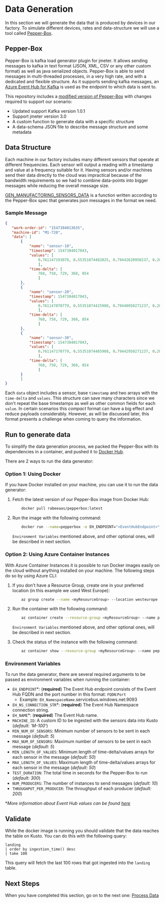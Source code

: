 # Data Generation

In this section we will generate the data that is produced by devices in our factory.
To simulate different devices, rates and data-structure we will use a tool called [Pepper-Box]((https://github.com/GSLabDev/pepper-box)).

## Pepper-Box

Pepper-Box is kafka load generator plugin for jmeter. It allows sending messages to kafka in text format (JSON, XML, CSV or any other custom format) as well as java serialized objects.
Pepper-Box is able to send messages in multi-threaded processes, in a very high rate, and with a dedicated and flexible structure. As it supports sending kafka messages, an [Azure Event Hub for Kafka](https://docs.microsoft.com/en-us/azure/event-hubs/event-hubs-for-kafka-ecosystem-overview) is used as the endpoint to which data is sent to.

This repository includes a [modified version of Pepper-Box](./pepper-box) with changes required to support our scenario:

- Updated support Kafka version 1.0.1
- Support jmeter version 3.0
- A custom function to generate data with a specific structure
- A data-schema JSON file to describe message structure and some metadata

## Data Structure

Each machine in our factory includes many different sensors that operate at different frequencies. Each sensor will output a reading with a timestamp and value at a frequency suitable for it.
Having sensors and/or machines send their data directly to the cloud was impractical because of the bandwidth requirements so we had to combine data-points into bigger messages while reducing the overall message size.

[GEN_MANUFACTORING_SENSORS_DATA](./pepper-box/src/main/java/com/gslab/pepper/input/CustomFunctions.java) is a function written according to the Pepper-Box spec that generates json messages in the format we need.

### Sample Message

 ```json
{
	"work-order-id": "1547384013635",
	"machine-id": "M1-720",
	"data": [
		{
			"name": "sensor-10",
			"timestamp": 1547384017043,
			"values": [
				0.761147193070, 0.55351074482025, 0.79442620950237, 0.20240347169579, 0.30507880561728
				],
			"time-delta": [
				768, 758, 729, 368, 854
				]
		},
		{
			"name": "sensor-20",
			"timestamp": 1547384017043,
			"values": [
                0.761147070779, 0.55351074425908, 0.79440950271237, 0.20240347169579, 0.30503197861728
				],
			"time-delta": [
				768, 758, 729, 368, 854
				]
		},
		{
			"name": "sensor-30",
			"timestamp": 1547384017043,
			"values": [
				0.761147170779, 0.55351074485908, 0.79442950271237, 0.20249460169579, 0.30503190561728
				],
			"time-delta": [
				768, 758, 729, 368, 854
				]
		}
		]
}
```

Each `data` object includes a sensor, base `timestamp` and two arrays with the `time-delta` and `values`. This structure can save many characters since we don't repeat the base timestamps as well as other common fields for each `value`.
In certain scenarios this _compact_ format can have a big effect and reduce payloads considerably. However, as will be discussed later, this format presents a challenge when coming to query the information.

## Run to generate data

To simplify the data generation process, we packed the Pepper-Box with its dependencies in a container, and pushed it to [Docker Hub](https://hub.docker.com/).

There are 2 ways to run the data generator:

### Option 1: Using Docker

If you have Docker installed on your machine, you can use it to run the data generator:

1. Fetch the latest version of our Pepper-Box image from Docker Hub:

    ```bash
        docker pull rabeeaas/pepperbox:latest
    ```

1. Run the image with the following command:

    ```bash
        docker run --name=pepperbox -e EH_ENDPOINT="<EventHubEndpoint>" -e EH_NS_CONNECTION_STR="<EventHubNamespaceConnectionStr>" -e EH_NAME="<EventHubName>" rabeeaas/pepperbox:latest
    ```

    `Environment Variables` mentioned above, and other optional ones, will be described in next section.

### Option 2: Using Azure Container Instances

With Azure Container Instances it is possible to run Docker images easily on the cloud without anything installed on your machine. The following steps do so by using Azure CLI:

1. If you don't have a Resource Group, create one in your preferred location (in this example we used West Europe):

    ```bash
        az group create --name <myResourceGroup> --location westeurope
    ```

1. Run the container with the following command:

    ```bash
        az container create --resource-group <myResourceGroup> --name pepperbox --image rabeeaas/pepperbox:latest --environment-variables EH_ENDPOINT="<EventHubEndpoint>" EH_NS_CONNECTION_STR="<EventHubNamespaceConnectionStr>" EH_NAME="<EventHubName>" --memory 5 --cpu 4
    ```

    `Environment Variables` mentioned above, and other optional ones, will be described in next section.

1. Check the status of the instance with the following command:

    ```bash
        az container show --resource-group <myResourceGroup> --name pepperbox --out table
    ```

### Environment Variables

To run the data generator, there are several required arguments to be passed as environment variables when running the container:

- `EH_ENDPOINT`*: (**required**) The Event Hub endpoint consists of the Event Hub FQDN and the port number in this format: `FQDN`:`Port`
  - Example: `EH_NamespaceName`.servicebus.windows.net:9093
- `EH_NS_CONNECTION_STR`*: (**required**) The Event Hub Namespace connection string.
- `EH_NAME`*: (**required**) The Event Hub name.
- `MACHINE_ID`: A custom ID to be ingested with the sensors data into Kusto (*default: 'M-100'*)
- `MIN_NUM_OF_SENSORS`: Minimum number of sensors to be sent in each message (*default: 5*)
- `MAX_NUM_OF_SENSORS`: Maximum number of sensors to be sent in each message (*default: 5*)
- `MIN_LENGTH_OF_VALUES`: Minimum length of time-delta/values arrays for each sensor in the message (*default: 50*)
- `MAX_LENGTH_OF_VALUES`: Maximum length of time-delta/values arrays for each sensor in the message (*default: 50*)
- `TEST_DURATION`: The total time in seconds for the Pepper-Box to run (*default: 300*)
- `NUM_PRODUCERS`: The number of instances to send messages (*default: 10*)
- `THROUGHPUT_PER_PRODUCER`: The throughput of each producer (*default: 200*)

**More information about Event Hub values can be found [here](https://docs.microsoft.com/en-us/azure/event-hubs/event-hubs-get-connection-string)*

## Validate

While the docker image is running you should validate that the data reaches the table on Kusto. You can do this with the following query:

```kusto
landing
| order by ingestion_time() desc
| take 100
```

This query will fetch the last 100 rows that got ingested into the `landing` table.

## Next Steps

When you have completed this section, go on to the next one: [Process Data](../processing/README.md)
